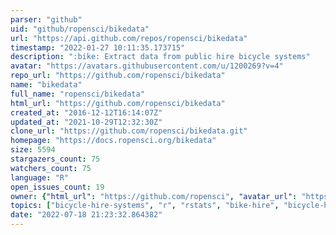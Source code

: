 ```yaml
---
parser: "github"
uid: "github/ropensci/bikedata"
url: "https://api.github.com/repos/ropensci/bikedata"
timestamp: "2022-01-27 10:11:35.173715"
description: ":bike: Extract data from public hire bicycle systems"
avatar: "https://avatars.githubusercontent.com/u/1200269?v=4"
repo_url: "https://github.com/ropensci/bikedata"
name: "bikedata"
full_name: "ropensci/bikedata"
html_url: "https://github.com/ropensci/bikedata"
created_at: "2016-12-12T16:14:07Z"
updated_at: "2021-10-29T12:32:30Z"
clone_url: "https://github.com/ropensci/bikedata.git"
homepage: "https://docs.ropensci.org/bikedata"
size: 5594
stargazers_count: 75
watchers_count: 75
language: "R"
open_issues_count: 19
owner: {"html_url": "https://github.com/ropensci", "avatar_url": "https://avatars.githubusercontent.com/u/1200269?v=4", "login": "ropensci", "type": "Organization"}
topics: ["bicycle-hire-systems", "r", "rstats", "bike-hire", "bicycle-hire", "database", "bike-data", "r-package", "peer-reviewed", "bike-hire-systems", "data-access"]
date: "2022-07-18 21:23:32.864382"
---
```

